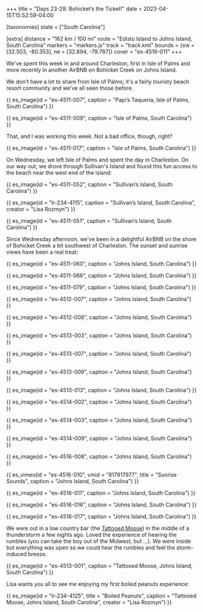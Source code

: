 +++
title = "Days 23-29: Bohicket’s the Ticket!"
date = 2023-04-15T15:52:59-04:00

[taxonomies]
state = ["South Carolina"]

[extra]
distance = "162 km / 100 mi"
route = "Edisto Island to Johns Island, South Carolina"
markers = "markers.js"
track = "track.kml"
bounds = {sw = [32.503, -80.353], ne = [32.894, -79.787]}
cover = "es-4516-011"
+++

We've spent this week in and around Charleston, first in Isle of Palms and more recently in another AirBNB on Bohicket Creek on Johns Island.

<!-- more -->

We don't have a lot to share from Isle of Palms; it's a fairly touristy beach resort community and we've all seen those before.

{{ es_image(id = "es-4511-007", caption = "Papi’s Taqueria, Isle of Palms, South Carolina") }}

{{ es_image(id = "es-4511-009", caption = "Isle of Palms, South Carolina") }}

That, and I was working this week. Not a bad office, though, right?

{{ es_image(id = "es-4511-017", caption = "Isle of Palms, South Carolina") }}

On Wednesday, we left Isle of Palms and spent the day in Charleston. On our way out, we drove through Sullivan's Island and found this fun access to the beach near the west end of the island:

{{ es_image(id = "es-4511-052", caption = "Sullivan’s Island, South Carolina") }}

{{ es_image(id = "lr-234-4115", caption = "Sullivan’s Island, South Carolina", creator = "Lisa Rozmyn") }}

{{ es_image(id = "es-4511-051", caption = "Sullivan’s Island, South Carolina") }}

Since Wednesday afternoon, we've been in a delightful AirBNB on the shore of Bohicket Creek a bit southwest of Charleston. The sunset and sunrise views have been a real treat:

{{ es_image(id = "es-4511-060", caption = "Johns Island, South Carolina") }}

{{ es_image(id = "es-4511-066", caption = "Johns Island, South Carolina") }}

{{ es_image(id = "es-4511-079", caption = "Johns Island, South Carolina") }}

{{ es_image(id = "es-4512-007", caption = "Johns Island, South Carolina") }}

{{ es_image(id = "es-4512-008", caption = "Johns Island, South Carolina") }}

{{ es_image(id = "es-4513-003", caption = "Johns Island, South Carolina") }}

{{ es_image(id = "es-4513-007", caption = "Johns Island, South Carolina") }}

{{ es_image(id = "es-4513-009", caption = "Johns Island, South Carolina") }}

{{ es_image(id = "es-4513-013", caption = "Johns Island, South Carolina") }}

{{ es_image(id = "es-4514-002", caption = "Johns Island, South Carolina") }}

{{ es_image(id = "es-4514-003", caption = "Johns Island, South Carolina") }}

{{ es_image(id = "es-4514-009", caption = "Johns Island, South Carolina") }}

{{ es_image(id = "es-4516-008", caption = "Johns Island, South Carolina") }}

{{ es_vimeo(id = "es-4516-010", vmid = "817917977", title = "Sunrise Sounds", caption = "Johns Island, South Carolina") }}

{{ es_image(id = "es-4516-011", caption = "Johns Island, South Carolina") }}

{{ es_image(id = "es-4516-016", caption = "Johns Island, South Carolina") }}

{{ es_image(id = "es-4516-017", caption = "Johns Island, South Carolina") }}

We were out in a low country bar (the [Tattooed Moose](https://tattooedmoose.com/)) in the middle of a thunderstorm a few nights ago. Loved the experience of hearing the rumbles (you can take the boy out of the Midwest, but ...). We were inside but everything was open so we could hear the rumbles and feel the storm-induced breeze.

{{ es_image(id = "es-4513-001", caption = "Tattooed Moose, Johns Island, South Carolina") }}

Lisa wants you all to see me enjoying my first boiled peanuts experience:

{{ es_image(id = "lr-234-4125", title = "Boiled Peanuts", caption = "Tattooed Moose, Johns Island, South Carolina", creator = "Lisa Rozmyn") }}
